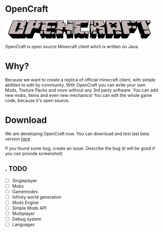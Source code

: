 # OpenCraft

![](images/logo.png) </br>

OpenCraft is open source Minecraft client witch is written on Java.

# Why?

Because we want to create a replica of official minecraft client, with simple abilities to edit by community.
With OpenCraft you can write your own Mods, Texture Packs and more without any 3rd party software.
You can add new mobs, items and even new mechanics! You can edit the whole game code, because it's open source.

# Download

We are developing OpenCraft now. You can download and test last beta version [here](https://github.com/Artingl/OpenCraft/releases)

If you found some bug, create an issue. Describe the bug (it will be good if you can provide screenshot)


## . TODO

- [ ] Singleplayer
- [ ] Mobs
- [ ] Gamemodes
- [ ] Infinity world generation
- [ ] Mods Engine
- [ ] Simple Mods API
- [ ] Multiplayer
- [ ] Debug system
- [ ] Languages
